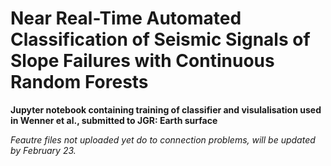 # Near Real-Time Automated Classification of Seismic Signals of Slope Failures with Continuous Random Forests

**Jupyter notebook containing training of classifier and visulalisation used in Wenner et al., submitted to JGR: Earth surface**

*Feautre files not uploaded yet do to connection problems, will be updated by February 23.*

